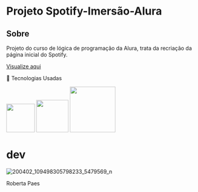 
# Projeto Spotify-Imersão-Alura

## Sobre
Projeto do curso de lógica de programação da Alura, trata da recriação da página inicial do Spotify.


  [Visualize aqui](http://127.0.0.1:5500/Imers%C3%A3o%20Alura.html)

🚀 Tecnologias Usadas
<div> 
<img src="https://github.com/devropaes/numeroSecreto/assets/143963091/4bb388da-12e4-483b-8117-e0c9ec6e4461.png" width="75"px/>
  <img src="https://github.com/devropaes/numeroSecreto/assets/143963091/31da45d2-84c2-4909-ac58-9ec01044f9f7"width="85"px/>
  <img src="https://github.com/devropaes/numeroSecreto/assets/143963091/87964e74-2724-4375-aa4a-1ce3e7d96d35"width="120"px/>
</div>


# dev

   ![200402_109498305798233_5479569_n](https://github.com/devropaes/numeroSecreto/assets/143963091/bab695fe-3d03-4930-9ac4-efd7d5193f4c) 

Roberta Paes
  


